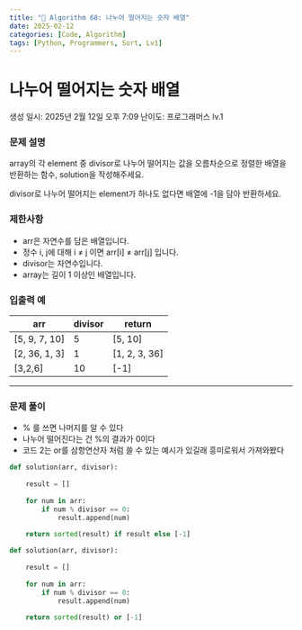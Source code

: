 ```yaml
---
title: "🧠 Algorithm 68: 나누어 떨어지는 숫자 배열"
date: 2025-02-12
categories: [Code, Algorithm]
tags: [Python, Programmers, Sort, Lv1]
---
```


# 나누어 떨어지는 숫자 배열

생성 일시: 2025년 2월 12일 오후 7:09
난이도: 프로그래머스 lv.1

### **문제 설명**

array의 각 element 중 divisor로 나누어 떨어지는 값을 오름차순으로 정렬한 배열을 반환하는 함수, solution을 작성해주세요.

divisor로 나누어 떨어지는 element가 하나도 없다면 배열에 -1을 담아 반환하세요.

### 제한사항

- arr은 자연수를 담은 배열입니다.
- 정수 i, j에 대해 i ≠ j 이면 arr[i] ≠ arr[j] 입니다.
- divisor는 자연수입니다.
- array는 길이 1 이상인 배열입니다.

### 입출력 예

| arr | divisor | return |
| --- | --- | --- |
| [5, 9, 7, 10] | 5 | [5, 10] |
| [2, 36, 1, 3] | 1 | [1, 2, 3, 36] |
| [3,2,6] | 10 | [-1] |

---

### 문제 풀이

- % 를 쓰면 나머지를 알 수 있다
- 나누어 떨어진다는 건 %의 결과가 0이다
- 코드 2는 or를 삼항연산자 처럼 쓸 수 있는 예시가 있길래 흥미로워서 가져와봤다

```python
def solution(arr, divisor):
    
    result = []
    
    for num in arr:
        if num % divisor == 0:
            result.append(num)
    
    return sorted(result) if result else [-1]
```

```python
def solution(arr, divisor):
    
    result = []
    
    for num in arr:
        if num % divisor == 0:
            result.append(num)
    
    return sorted(result) or [-1]
```
